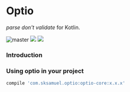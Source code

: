 Optio
=========================

_parse don't validate_ for Kotlin.

![master](https://github.com/sksamuel/optio/workflows/master/badge.svg)
[<img src="https://img.shields.io/maven-central/v/com.sksamuel.optio/optio-core.svg?label=latest%20release"/>](http://search.maven.org/#search%7Cga%7C1%7Coptio)
[<img src="https://img.shields.io/nexus/s/https/oss.sonatype.org/com.sksamuel.optio/optio-core.svg?label=latest%20snapshot&style=plastic"/>](https://oss.sonatype.org/content/repositories/snapshots/com/sksamuel/optio)

### Introduction

### Using optio in your project

```groovy
compile 'com.sksamuel.optio:optio-core:x.x.x'
```
